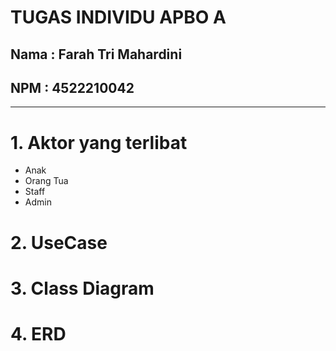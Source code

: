 # TUGAS INDIVIDU APBO A
## Nama : Farah Tri Mahardini
## NPM : 4522210042
---
# 1. Aktor yang terlibat
- Anak
- Orang Tua
- Staff
- Admin

# 2. UseCase

# 3. Class Diagram

# 4. ERD
